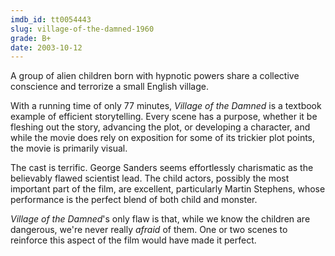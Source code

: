 ```yaml
---
imdb_id: tt0054443
slug: village-of-the-damned-1960
grade: B+
date: 2003-10-12
---
```


A group of alien children born with hypnotic powers share a collective conscience and terrorize a small English village.

With a running time of only 77 minutes, _Village of the Damned_ is a textbook example of efficient storytelling. Every scene has a purpose, whether it be fleshing out the story, advancing the plot, or developing a character, and while the movie does rely on exposition for some of its trickier plot points, the movie is primarily visual.

The cast is terrific. George Sanders seems effortlessly charismatic as the believably flawed scientist lead. The child actors, possibly the most important part of the film, are excellent, particularly Martin Stephens, whose performance is the perfect blend of both child and monster.

_Village of the Damned_'s only flaw is that, while we know the children are dangerous, we're never really _afraid_ of them. One or two scenes to reinforce this aspect of the film would have made it perfect.
